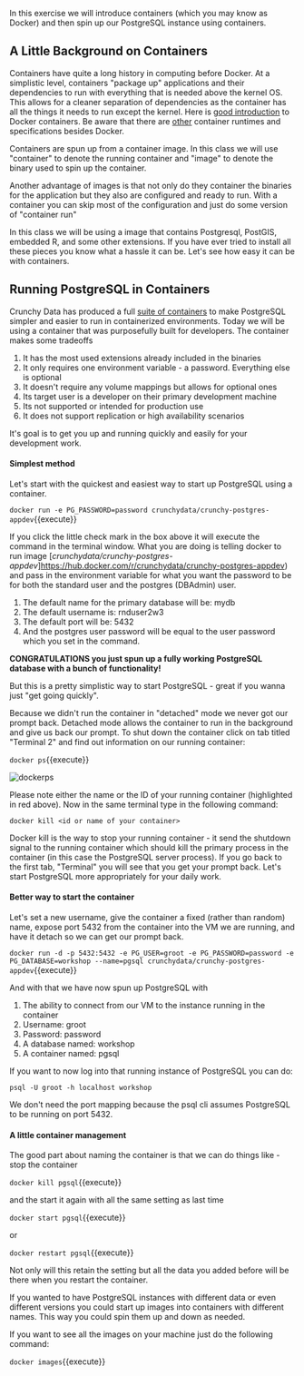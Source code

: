 In this exercise we will introduce containers (which you may know as Docker) and then spin up our PostgreSQL instance 
using containers. 

## A Little Background on Containers

Containers have quite a long history in computing before Docker. At a simplistic level, containers "package up" applications
and their dependencies to run with everything that is needed above the kernel OS. This allows for a cleaner separation 
of dependencies as the container has all the things it needs to run except the kernel. Here is 
[good introduction](https://medium.freecodecamp.org/a-beginner-friendly-introduction-to-containers-vms-and-docker-79a9e3e119b) 
to Docker containers. Be aware that there are [other](https://containerd.io/) container runtimes and specifications besides
Docker.

Containers are spun up from a container image. In this class we will use "container" to denote the running container 
and "image" to denote the binary used to spin up the container.

Another advantage of images is that not only do they container the binaries for the application but they also are configured 
and ready to run. With a container you can skip most of the configuration and just do some version of "container run"  

In this class we will be using a image that contains Postgresql, PostGIS, embedded R, and some other extensions. If 
you have ever tried to install all these pieces you know what a hassle it can be. Let's see how easy it can be with containers. 

## Running PostgreSQL in Containers

Crunchy Data has produced a full [suite of containers](https://github.com/CrunchyData/crunchy-containers) to make PostgreSQL
simpler and easier to run in containerized environments. Today we will be using a container that was purposefully built for 
developers. The container makes some tradeoffs
1. It has the most used extensions already included in the binaries
1. It only requires one environment variable - a password. Everything else is optional
1. It doesn't require any volume mappings but allows for optional ones
1. Its target user is a developer on their primary development machine
1. Its not supported or intended for production use 
1. It does not support replication or high availability scenarios

It's goal is to get you up and running quickly and easily for your development work.  

#### Simplest method

Let's start with the quickest and easiest way to start up PostgreSQL using a container.

`docker run -e PG_PASSWORD=password crunchydata/crunchy-postgres-appdev`{{execute}}

If you click the little check mark in the box above it will execute the command in the terminal window. 
What you are doing is telling docker to run image 
[_crunchydata/crunchy-postgres-appdev_]https://hub.docker.com/r/crunchydata/crunchy-postgres-appdev) and pass 
in the environment variable for what you want the password to be for both the standard user and the postgres (DBAdmin) user. 

1. The default name for the primary database will be: mydb
1. The default username is: rnduser2w3
1. The default port will be: 5432
1. And the postgres user password will be equal to the user password which you set in the command.

**CONGRATULATIONS you just spun up a fully working PostgreSQL database with a bunch of functionality!**  

But this is a pretty simplistic way to start PostgreSQL - great if you wanna just "get going quickly". 

Because we didn't run the container in "detached" mode we never got our prompt back. Detached mode allows the container 
to run in the background and give us back our prompt. To shut down the container click on tab  titled "Terminal 2" and 
find out information on our running container:

`docker ps`{{execute}}
    
![dockerps](runcontainers/assets/docker_ps.jpg)


Please note either the name or the ID of your running container (highlighted in red above). Now in the same terminal type 
in the following command:     

`docker kill <id or name of your container>`
    
Docker kill is the way to stop your running container - it send the shutdown signal to the running container which should 
kill the primary process in the container (in this case the PostgreSQL server process). 
If you go back to the first tab, "Terminal" you will see that you get your prompt back. Let's start PostgreSQL more 
appropriately for your daily work. 

#### Better way to start the container

Let's set a new username, give the container a fixed (rather than random) name, expose port 5432 from the container 
into the VM we are running, and have it detach so we can get our prompt back. 

`docker run -d -p 5432:5432 -e PG_USER=groot -e PG_PASSWORD=password -e PG_DATABASE=workshop --name=pgsql crunchydata/crunchy-postgres-appdev`{{execute}}
    
And with that we have now spun up PostgreSQL with
1. The ability to connect from our VM to the instance running in the container
1. Username: groot
1. Password: password
1. A database named: workshop
1. A container named: pgsql

If you want to now log into that running instance of PostgreSQL you can do:

`psql -U groot -h localhost workshop`

We don't need the port mapping because the psql cli assumes PostgreSQL to be running on port 5432.

#### A little container management

The good part about naming the container is that we can do things like - stop the container 

`docker kill pgsql`{{execute}}

and the start it again with all the same setting as last time

`docker start pgsql`{{execute}}

or 

`docker restart pgsql`{{execute}}

Not only will this retain the setting but all the data you added before will be there when you restart the container. 

If you wanted to have PostgreSQL instances with different data or even different versions you could start up images into 
containers with different names. This way you could spin them up and down as needed.

If you want to see all the images on your machine just do the following command:

`docker images`{{execute}}




